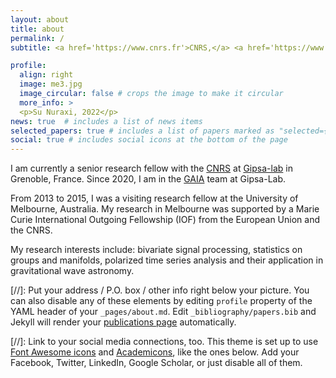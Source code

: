 ```yaml
---
layout: about
title: about
permalink: /
subtitle: <a href='https://www.cnrs.fr'>CNRS,</a> <a href='https://www.gipsa-lab.grenoble-inp.fr/pole/pole-geometrie-apprentissage-information-et-algorithmes-gaia'>GAIA</a> research team, <a href='https://www.gipsa-lab.grenoble-inp.fr/'>Gipsa-lab</a>, Grenoble.

profile:
  align: right
  image: me3.jpg
  image_circular: false # crops the image to make it circular
  more_info: >
  <p>Su Nuraxi, 2022</p>
news: true  # includes a list of news items
selected_papers: true # includes a list of papers marked as "selected={true}"
social: true # includes social icons at the bottom of the page
---
```


I am currently a senior research fellow with the <a href="http://www.cnrs.fr">CNRS</a> at <a href="http://www.gipsa-lab.grenoble-inp.fr/">Gipsa-lab</a> in Grenoble, France. Since 2020, I am in the <a href="https://www.gipsa-lab.grenoble-inp.fr/pole/pole-geometrie-apprentissage-information-et-algorithmes-gaia">GAIA</a> team at Gipsa-Lab.

From 2013 to 2015, I was a visiting research fellow at the University of Melbourne, Australia. My research in Melbourne was supported by a Marie Curie International Outgoing Fellowship (IOF) from the European Union and the CNRS.

My research interests include: bivariate signal processing, statistics on groups and manifolds, polarized time series analysis and their application in gravitational wave astronomy.


[//]: Put your address / P.O. box / other info right below your picture. You can also disable any of these elements by editing `profile` property of the YAML header of your `_pages/about.md`. Edit `_bibliography/papers.bib` and Jekyll will render your [publications page](/al-folio/publications/) automatically.

[//]: Link to your social media connections, too. This theme is set up to use [Font Awesome icons](https://fontawesome.com/) and [Academicons](https://jpswalsh.github.io/academicons/), like the ones below. Add your Facebook, Twitter, LinkedIn, Google Scholar, or just disable all of them.

